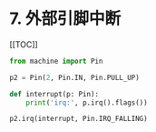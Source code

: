 # 7. 外部引脚中断

[[TOC]]

```python
from machine import Pin

p2 = Pin(2, Pin.IN, Pin.PULL_UP)

def interrupt(p: Pin):
    print('irq:', p.irq().flags())

p2.irq(interrupt, Pin.IRQ_FALLING)
```
